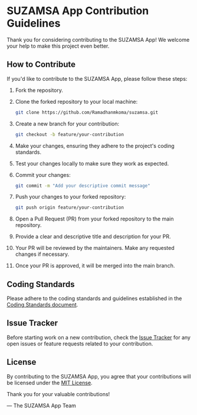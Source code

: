# SUZAMSA App Contribution Guidelines

Thank you for considering contributing to the SUZAMSA App! We welcome your help to make this project even better.

## How to Contribute

If you'd like to contribute to the SUZAMSA App, please follow these steps:

1. Fork the repository.

2. Clone the forked repository to your local machine:
   ```bash
   git clone https://github.com/Ramadhanmkoma/suzamsa.git
   ```

3. Create a new branch for your contribution:
   ```bash
   git checkout -b feature/your-contribution
   ```

4. Make your changes, ensuring they adhere to the project's coding standards.

5. Test your changes locally to make sure they work as expected.

6. Commit your changes:
   ```bash
   git commit -m "Add your descriptive commit message"
   ```

7. Push your changes to your forked repository:
   ```bash
   git push origin feature/your-contribution
   ```

8. Open a Pull Request (PR) from your forked repository to the main repository.

9. Provide a clear and descriptive title and description for your PR.

10. Your PR will be reviewed by the maintainers. Make any requested changes if necessary.

11. Once your PR is approved, it will be merged into the main branch.

## Coding Standards

Please adhere to the coding standards and guidelines established in the [Coding Standards document](./docs/CODING_STANDARDS.md).

## Issue Tracker

Before starting work on a new contribution, check the [Issue Tracker](https://github.com/your-username/suzamsa-app/issues) for any open issues or feature requests related to your contribution.

## License

By contributing to the SUZAMSA App, you agree that your contributions will be licensed under the [MIT License](./LICENSE).

Thank you for your valuable contributions!

— The SUZAMSA App Team

